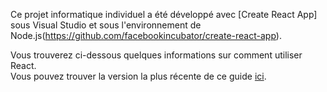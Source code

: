 Ce projet informatique individuel a été développé avec [Create React App] sous Visual Studio et sous l'environnement de Node.js(https://github.com/facebookincubator/create-react-app).

Vous trouverez ci-dessous quelques informations sur comment utiliser React.<br>
Vous pouvez trouver la version la plus récente de ce guide [ici](https://github.com/facebookincubator/create-react-app/blob/master/packages/react-scripts/template/README.md).




